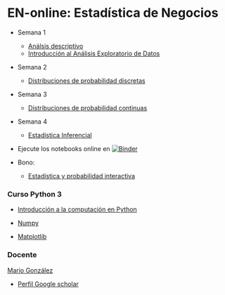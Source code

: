 # EN-online: Estadística de Negocios

- Semana 1
  - [Análsis descriptivo](https://nbviewer.org/github/marsgr6/EN-online/blob/main/descriptive_statistics.ipynb)
  - [Introducción al Análisis Exploratorio de Datos](https://nbviewer.org/github/marsgr6/EN-online/blob/main/exploratory_data_analysis.ipynb)

- Semana 2
  - [Distribuciones de probabilidad discretas](https://nbviewer.org/github/marsgr6/EN-online/blob/main/discrete_distributions.ipynb)
  
- Semana 3
  - [Distribuciones de probabilidad continuas](https://nbviewer.org/github/marsgr6/EN-online/blob/main/continuous_distributions.ipynb)
  
- Semana 4
  - [Estadística Inferencial](https://nbviewer.org/github/marsgr6/EN-online/blob/main/statistical_inference.ipynb)
  
- Ejecute los notebooks online en [![Binder](https://mybinder.org/badge_logo.svg)](https://mybinder.org/v2/gh/marsgr6/EN-online/HEAD)

- Bono: 
  - [Estadística y probabilidad interactiva](http://en-interactive.herokuapp.com)

### Curso Python 3

- [Introducción a la computación en Python](https://marsgr6.github.io/presentations/ICP2021/index.html)

- [Numpy](https://anaconda.org/marsgr6/numpy/notebook)

- [Matplotlib](https://anaconda.org/marsgr6/matplotlib/notebook)
  
### Docente

[Mario González](http://investigacion.udla.edu.ec/udla_teams/mario-gonzalez/)

- [Perfil Google scholar](https://scholar.google.co.uk/citations?user=cmuZCwsAAAAJ&hl=en)